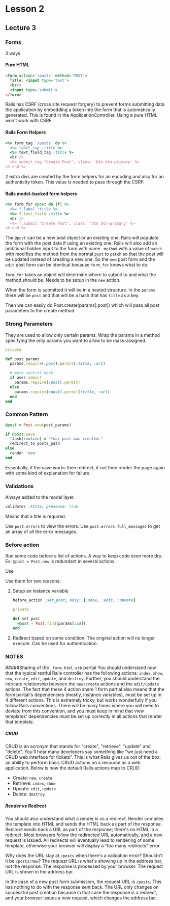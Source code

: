 # Lesson 2
## Lecture 3
### Forms
3 ways

#### Pure HTML
```html
<form action='/posts' method='POST'>
  Title: <input type='text'>
  <br/>
  <input type='submit'>
</form>
```

Rails has CSRF (cross site request forgery) to prevent forms submitting data the application by embedding a token into the form that is automatically generated.
This is found in the ApplicationController.
Using a pure HTML won't work with CSRF.

#### Rails Form Helpers
```ruby
<%= form_tag '/posts' do %>
  <%= label_tag :title %>
  <%= text_field_tag :title %>
  <br />
  <%= submit_tag "Create Post", class: 'btn btn-primary' %>
<% end %>
```
2 extra divs are created by the form helpers for an encoding and also for an authenticity token. This value is needed to pass through the CSRF.

#### Rails model-backed form helpers
```ruby
<%= form_for @post do |f| %>
  <%= f.label :title %>
  <%= f.text_field :title %>
  <br />
  <%= f.submit "Create Post", class: 'btn btn-primary' %>
<% end %>
```

The `@post` can be a new post object or an existing one. Rails will populate the form with the post data if using an existing one. Rails will also add an additional hidden input to the form with name `_method` with a value of `patch` with modifies the method from the normal `post` to `patch` so that the post will be updated instead of creating a new one.
So the `new` post form and the `edit` post form can be identical because `form_for` knows what to do.

`form_for` takes an object will determine where to submit to and what the method should be.
Needs to be setup in the `new` action.

When the form is submitted it will be in a nested structure. In the `params` there will be `post` and that will be a hash that has `title` as a key.

Then we can easily do Post.create(params[:post]) which will pass all post parameters to the create method.

### Strong Parameters

They are used to allow only certain params. Wrap the params in a method specifying the only params you want to allow to be mass-assigned.

```ruby
private

def post_params
  params.require(:post).permit(:title, :url)

  # more control here
  if user.admin?
    params.require(:post).permit!
  else
    params.require(:post).permit(:title, :url)
  end
end
```

### Common Pattern
```ruby
@post = Post.new(post_params)

if @post.save
  flash[:notice] = "Your post was created."
  redirect_to posts_path
else
  render 'new'
end
```
Essentially, if the save works then redirect, if not then render the page again with some kind of explanation for failure.

### Validations
Always added to the model layer.
```ruby
validates :title, presence: true
```
Means that a title is required.

Use `post.errors` to view the errors.
Use `post.errors.full_messages` to get an array of all the error messages.

### Before action
Run some code before a list of actions. A way to keep code even more dry.
Ex: `@post = Post.new` is redundant in several actions.

Use

Use them for two reasons:
1. Setup an instance variable
    ```ruby
    before_action :set_post, only: [:show, :edit, :update]

    private

    def set_post
      @post = Post.find(params[:id])
    end
    ```
2. Redirect based on some condition. The original action will no longer execute. Can be used for authentication.

### NOTES
#####Sharing of the `_form.html.erb` partial
You should understand now that the typical restful Rails controller has the following actions: `index`, `show`, `new`, `create`, `edit`, `update`, and `destroy`. Further, you should understand the intricate relationship between the `new/create` actions and the `edit/update` actions. The fact that these 4 action share 1 form partial also means that the form partial's dependencies (mostly, instance variables), must be set up in 4 different actions. This is extremely tricky, but works wonderfully if you follow Rails conventions. There will be many times where you will need to deviate from this convention, and you must keep in mind that view templates' dependencies must be set up correctly in all actions that render that template.

##### CRUD
CRUD is an acronym that stands for "create", "retrieve", "update" and "delete". You'll hear many developers say something like "we just need a CRUD web interface for tickets". This is what Rails gives us out of the box: an ability to perform basic CRUD actions on a resource as a web application. Below is how the default Rails actions map to CRUD:

* Create: `new`, `create`
* Retrieve: `index`, `show`
* Update: `edit`, `update`
* Delete: `destroy`

##### Render vs Redirect
You should also understand what a render is vs a redirect. Render compiles the template into HTML and sends the HTML back as part of the response. Redirect sends back a URL as part of the response; there's no HTML in a redirect. Most browsers follow the redirected URL automatically, and a new request is issued. All redirects will eventually lead to rendering of some template, otherwise your browser will display a "too many redirects" error.

Why does the URL stay at `/posts` when there's a validation error? Shouldn't it be `/posts/new`?
The request URL is what's showing up in the address bar, not the response. The response is processed by your browser. The request URL is shown in the address bar.

In the case of a new post form submission, the request URL is `/posts`. This has nothing to do with the response sent back. The URL only changes on successful post creation because in that case the response is a redirect, and your browser issues a new request, which changes the address bar.
